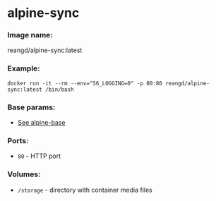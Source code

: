 alpine-sync
===


### Image name:
reangd/alpine-sync:latest


### Example:
```
docker run -it --rm --env="S6_LOGGING=0" -p 80:80 reangd/alpine-sync:latest /bin/bash
```


### Base params:
* [See alpine-base](https://github.com/ReanGD/docker-alpine/blob/master/alpine-base/README.md)


### Ports:
* `80` - HTTP port


### Volumes:
* `/storage` - directory with container media files